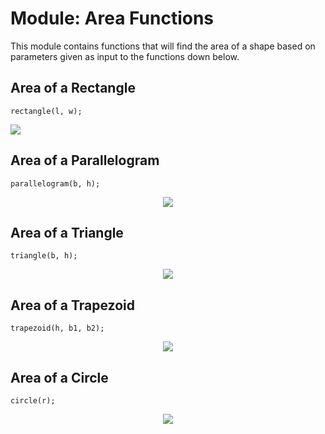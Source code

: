 # Module: Area Functions
This module contains functions that will find the area of a shape based on parameters given as input to the functions down below.

## Area of a Rectangle
```
rectangle(l, w);
```

![][area_rect]

## Area of a Parallelogram
```
parallelogram(b, h);
```
<div style="text-align:center"><img src ="..." /></div>

## Area of a Triangle
```
triangle(b, h);
```
<div style="text-align:center"><img src ="..." /></div>

## Area of a Trapezoid
```
trapezoid(h, b1, b2);
```
<div style="text-align:center"><img src ="..." /></div>

## Area of a Circle
```
circle(r);
```
<div style="text-align:center"><img src ="..." /></div>

[area_rect]: https://github.com/ChristoffenOSWorks/libalgebra-rs/blob/master/docs/images/area_rect.gif ""
